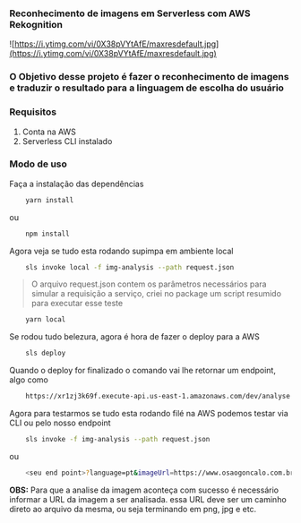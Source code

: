 ### Reconhecimento de imagens em Serverless com AWS Rekognition

![https://i.ytimg.com/vi/0X38pVYtAfE/maxresdefault.jpg](https://i.ytimg.com/vi/0X38pVYtAfE/maxresdefault.jpg)

### O Objetivo desse projeto é fazer o reconhecimento de imagens e traduzir o resultado para a linguagem de escolha do usuário

### Requisitos

1. Conta na AWS
2. Serverless CLI instalado

### Modo de uso

Faça a instalação das dependências
```bash
    yarn install 
```
ou
```bash
    npm install
```

Agora veja se tudo esta rodando supimpa em ambiente local
```bash
    sls invoke local -f img-analysis --path request.json
```

> O arquivo request.json contem os parâmetros necessários para simular a requisição a serviço, criei no package um script resumido para executar esse teste
```bash
    yarn local
```

Se rodou tudo belezura, agora é hora de fazer o deploy para a AWS
```bash
    sls deploy
```
Quando o deploy for finalizado o comando vai lhe retornar um endpoint, algo como 
```bash
    https://xr1zj3k69f.execute-api.us-east-1.amazonaws.com/dev/analyse
```

Agora para testarmos se tudo esta rodando filé na AWS podemos testar via CLI ou pelo nosso endpoint 
```bash
    sls invoke -f img-analysis --path request.json
```
ou
```bash
    <seu end point>?language=pt&imageUrl=https://www.osaogoncalo.com.br/img/normal/70000/1_0-15012564_00076985_0.jpg
```

**OBS:**  Para que a analise da imagem aconteça com sucesso é necessário informar a URL da imagem a ser analisada. essa URL deve ser um caminho direto ao arquivo da mesma, ou seja terminando em png, jpg e etc.